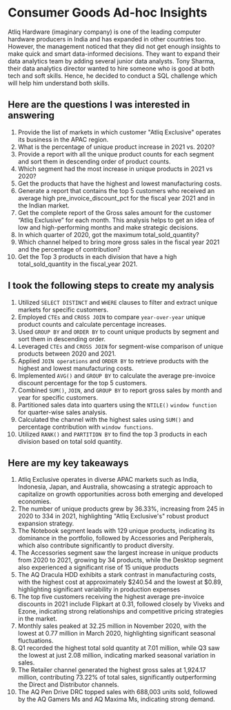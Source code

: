 # Consumer Goods Ad-hoc Insights
Atliq Hardware (imaginary company) is one of the leading computer hardware producers in India and has expanded in other countries too.
However, the management noticed that they did not get enough insights to make quick and smart data-informed decisions. They want to expand their data analytics team by adding several junior data analysts. Tony Sharma, their data analytics director wanted to hire someone who is good at both tech and soft skills. Hence, he decided to conduct a SQL challenge which will help him understand both skills.

## Here are the questions I was interested in answering
1) Provide the list of markets in which customer "Atliq Exclusive" operates its business in the APAC region.
2) What is the percentage of unique product increase in 2021 vs. 2020?
3)  Provide a report with all the unique product counts for each segment and sort them in descending order of product counts.
4)  Which segment had the most increase in unique products in 2021 vs 2020?
5)  Get the products that have the highest and lowest manufacturing costs.
6)  Generate a report that contains the top 5 customers who received an average high pre_invoice_discount_pct for the fiscal year 2021 and in the Indian market.
7)  Get the complete report of the Gross sales amount for the customer “Atliq Exclusive” for each month. This analysis helps to get an idea of low and high-performing months and make strategic decisions.
8)  In which quarter of 2020, got the maximum total_sold_quantity?
9)  Which channel helped to bring more gross sales in the fiscal year 2021 and the percentage of contribution?
10)  Get the Top 3 products in each division that have a high total_sold_quantity in the fiscal_year 2021.

## I took the following steps to create my analysis
1) Utilized `SELECT DISTINCT` and `WHERE` clauses to filter and extract unique markets for specific customers.
2) Employed `CTEs` and `CROSS JOIN` to compare `year-over-year` unique product counts and calculate percentage increases.
3) Used `GROUP BY` and `ORDER BY` to count unique products by segment and sort them in descending order.
4) Leveraged `CTEs` and `CROSS JOIN` for segment-wise comparison of unique products between 2020 and 2021.
5) Applied `JOIN operations` and `ORDER BY` to retrieve products with the highest and lowest manufacturing costs.
6) Implemented `AVG()` and `GROUP BY` to calculate the average pre-invoice discount percentage for the top 5 customers.
7) Combined `SUM()`, `JOIN`, and `GROUP BY` to report gross sales by month and year for specific customers.
8) Partitioned sales data into quarters using the `NTILE()` `window function` for quarter-wise sales analysis.
9) Calculated the channel with the highest sales using `SUM()` and percentage contribution with `window functions`.
10) Utilized `RANK()` and `PARTITION BY` to find the top 3 products in each division based on total sold quantity.

## Here are my key takeaways
1) Atliq Exclusive operates in diverse APAC markets such as India, Indonesia, Japan, and Australia, showcasing a strategic approach to capitalize on growth opportunities across both emerging and developed economies.
2) The number of unique products grew by 36.33%, increasing from 245 in 2020 to 334 in 2021, highlighting "Atliq Exclusive's" robust product expansion strategy.
3) The Notebook segment leads with 129 unique products, indicating its dominance in the portfolio, followed by Accessories and Peripherals, which also contribute significantly to product diversity.
4) The Accessories segment saw the largest increase in unique products from 2020 to 2021, growing by 34 products, while the Desktop segment also experienced a significant rise of 15 unique products
5) The AQ Dracula HDD exhibits a stark contrast in manufacturing costs, with the highest cost at approximately $240.54 and the lowest at $0.89, highlighting significant variability in production expenses
6) The top five customers receiving the highest average pre-invoice discounts in 2021 include Flipkart at 0.31, followed closely by Viveks and Ezone, indicating strong relationships and competitive pricing strategies in the market.
7) Monthly sales peaked at 32.25 million in November 2020, with the lowest at 0.77 million in March 2020, highlighting significant seasonal fluctuations.
8) Q1 recorded the highest total sold quantity at 7.01 million, while Q3 saw the lowest at just 2.08 million, indicating marked seasonal variation in sales.
9) The Retailer channel generated the highest gross sales at 1,924.17 million, contributing 73.22% of total sales, significantly outperforming the Direct and Distributor channels.
10) The AQ Pen Drive DRC topped sales with 688,003 units sold, followed by the AQ Gamers Ms and AQ Maxima Ms, indicating strong demand.


